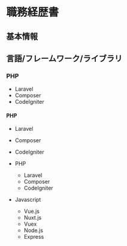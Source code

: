 # 職務経歴書

## 基本情報

## 言語/フレームワーク/ライブラリ

### PHP

- Laravel
- Composer
- CodeIgniter

#### PHP

- Laravel
- Composer
- CodeIgniter

- PHP
  - Laravel
  - Composer
  - CodeIgniter
- Javascript
  - Vue.js
  - Nuxt.js
  - Vuex
  - Node.js
  - Express
